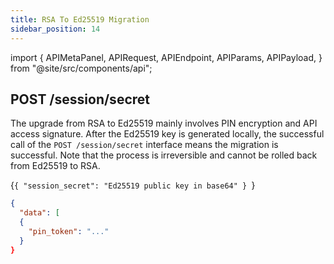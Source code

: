 ```yaml
---
title: RSA To Ed25519 Migration
sidebar_position: 14
---
```


import {
  APIMetaPanel,
  APIRequest,
  APIEndpoint,
  APIParams,
  APIPayload,
} from "@site/src/components/api";

## POST /session/secret

The upgrade from RSA to Ed25519 mainly involves PIN encryption and API access signature. After the Ed25519 key is generated locally, the successful call of the `POST /session/secret` interface means the migration is successful. Note that the process is irreversible and cannot be rolled back from Ed25519 to RSA.

<APIEndpoint url="/session/secret" />

<APIMetaPanel scope="Authorized" />

<APIPayload>{`{
  "session_secret": "Ed25519 public key in base64"
}
`}</APIPayload>

<APIRequest
  title="Upgrade secret"
  method="POST"
  url='/session/secret --data &apos;{"session_secret":"AAAAC3NzaC1lZDI1NTE5AAAAIB8Ht8Z3j6yDWPBHQtOp/R9rjWvfMYo3MSA/K6q8D86r"}&apos;'
/>

```json title="Response"
{
  "data": [
  {
    "pin_token": "..."
  }
}
```
